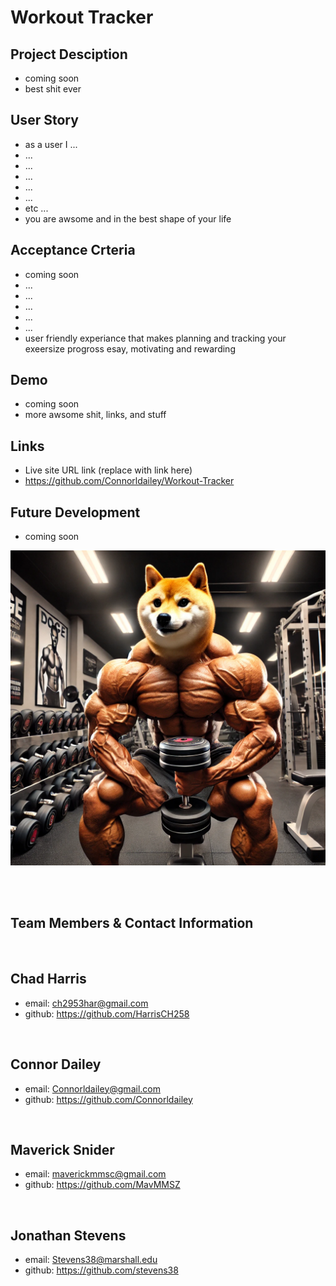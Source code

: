 # Workout Tracker




## Project Desciption

* coming soon
* best shit ever



## User Story

* as a user I ...
* ...
* ...
* ...
* ...
* ...
* etc ...
* you are awsome and in the best shape of your life



## Acceptance Crteria

* coming soon
* ...
* ...
* ...
* ...
* ...
* user friendly experiance that makes planning and tracking your exeersize progross esay, motivating and rewarding



## Demo

* coming soon
* more awsome shit, links, and stuff 



## Links
* Live site URL link (replace with link here) <br>
* https://github.com/Connorldailey/Workout-Tracker



## Future Development
* coming soon




![alt text](<assests/DOGE AI gen weight lifting pic.webp>)

<br>
<br>

## Team Members & Contact Information

<br>

## Chad Harris
   * email:  ch2953har@gmail.com <br>
   * github: https://github.com/HarrisCH258 <br>
<br>

## Connor Dailey
   * email:   Connorldailey@gmail.com <br>
   * github: https://github.com/Connorldailey <br>
<br>

## Maverick Snider
   * email:  maverickmmsc@gmail.com <br>
   * github: https://github.com/MavMMSZ <br>
<br>

## Jonathan Stevens
   * email: Stevens38@marshall.edu <br>
   * github: https://github.com/stevens38 <br>
